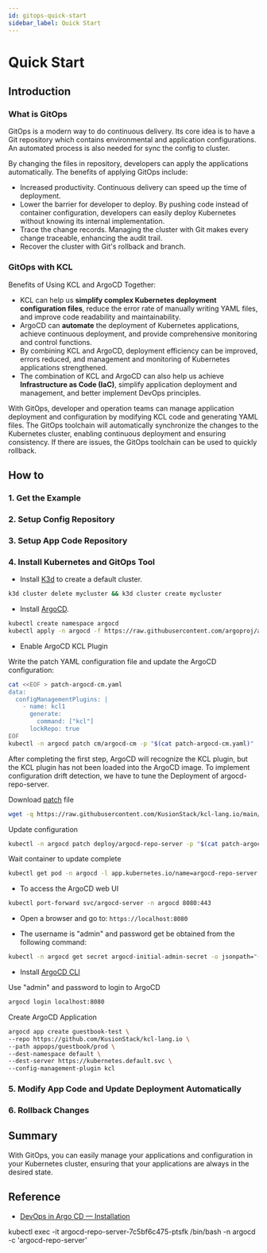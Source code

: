 ```yaml
---
id: gitops-quick-start
sidebar_label: Quick Start
---
```


# Quick Start

## Introduction

### What is GitOps

GitOps is a modern way to do continuous delivery. Its core idea is to have a Git repository which contains environmental and application configurations. An automated process is also needed for sync the config to cluster.

By changing the files in repository, developers can apply the applications automatically. The benefits of applying GitOps include:

+ Increased productivity. Continuous delivery can speed up the time of deployment.
+ Lower the barrier for developer to deploy. By pushing code instead of container configuration, developers can easily deploy Kubernetes without knowing its internal implementation.
+ Trace the change records. Managing the cluster with Git makes every change traceable, enhancing the audit trail.
+ Recover the cluster with Git's rollback and branch.

### GitOps with KCL

Benefits of Using KCL and ArgoCD Together:

+ KCL can help us **simplify complex Kubernetes deployment configuration files**, reduce the error rate of manually writing YAML files, and improve code readability and maintainability.
+ ArgoCD can **automate** the deployment of Kubernetes applications, achieve continuous deployment, and provide comprehensive monitoring and control functions.
+ By combining KCL and ArgoCD, deployment efficiency can be improved, errors reduced, and management and monitoring of Kubernetes applications strengthened.
+ The combination of KCL and ArgoCD can also help us achieve **Infrastructure as Code (IaC)**, simplify application deployment and management, and better implement DevOps principles.

With GitOps, developer and operation teams can manage application deployment and configuration by modifying KCL code and generating YAML files. The GitOps toolchain will automatically synchronize the changes to the Kubernetes cluster, enabling continuous deployment and ensuring consistency. If there are issues, the GitOps toolchain can be used to quickly rollback.

## How to

### 1. Get the Example

### 2. Setup Config Repository

### 3. Setup App Code Repository

### 4. Install Kubernetes and GitOps Tool

+ Install [K3d](https://github.com/k3d-io/k3d) to create a default cluster.

```bash
k3d cluster delete mycluster && k3d cluster create mycluster
```

+ Install [ArgoCD](https://github.com/argoproj/argo-cd/releases/).

```bash
kubectl create namespace argocd
kubectl apply -n argocd -f https://raw.githubusercontent.com/argoproj/argo-cd/v2.7.4/manifests/install.yaml
```


+ Enable ArgoCD KCL Plugin

Write the patch YAML configuration file and update the ArgoCD configuration:

```bash
cat <<EOF > patch-argocd-cm.yaml
data:
  configManagementPlugins: |
    - name: kcl1
      generate:
        command: ["kcl"]
      lockRepo: true
EOF
kubectl -n argocd patch cm/argocd-cm -p "$(cat patch-argocd-cm.yaml)"
```

After completing the first step, ArgoCD will recognize the KCL plugin, but the KCL plugin has not been loaded into the ArgoCD image. To implement configuration drift detection, we have to tune the Deployment of argocd-repo-server.

Download [patch](https://github.com/KusionStack/examples/blob/main/kusion/argo-cd/patch-argocd-repo-server.yaml) file

```bash
wget -q https://raw.githubusercontent.com/KusionStack/kcl-lang.io/main/examples/kubernetes/argocd/patch-argocd-repo-server.yaml
```

Update configuration

```bash
kubectl -n argocd patch deploy/argocd-repo-server -p "$(cat patch-argocd-repo-server.yaml)"
```

Wait container to update complete

```bash
kubectl get pod -n argocd -l app.kubernetes.io/name=argocd-repo-server
```

+ To access the ArgoCD web UI

```bash
kubectl port-forward svc/argocd-server -n argocd 8080:443
```

+ Open a browser and go to: `https://localhost:8080`

+ The username is "admin" and password get be obtained from the following command:

```bash
kubectl -n argocd get secret argocd-initial-admin-secret -o jsonpath="{.data.password}" | base64 -d
```

+ Install [ArgoCD CLI](https://github.com/argoproj/argo-cd/releases/download)

Use "admin" and password to login to ArgoCD

```bash
argocd login localhost:8080
```

Create ArgoCD Application

```bash
argocd app create guestbook-test \
--repo https://github.com/KusionStack/kcl-lang.io \
--path appops/guestbook/prod \
--dest-namespace default \
--dest-server https://kubernetes.default.svc \
--config-management-plugin kcl
```

### 5. Modify App Code and Update Deployment Automatically

### 6. Rollback Changes

## Summary

With GitOps, you can easily manage your applications and configuration in your Kubernetes cluster, ensuring that your applications are always in the desired state.

## Reference

+ [DevOps in Argo CD — Installation](https://medium.com/cloud-native-daily/devops-in-argo-cd-installation-4b5bf028caa5)

kubectl exec -it argocd-repo-server-7c5bf6c475-ptsfk /bin/bash -n argocd -c 'argocd-repo-server'
